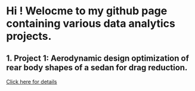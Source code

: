 # Hi ! Welocme to my github page containing various data analytics projects.

## 1. Project 1: Aerodynamic design optimization of rear body shapes of a sedan for drag reduction.
[Click here for details](https://sukanta92.github.io/Project-1/)
